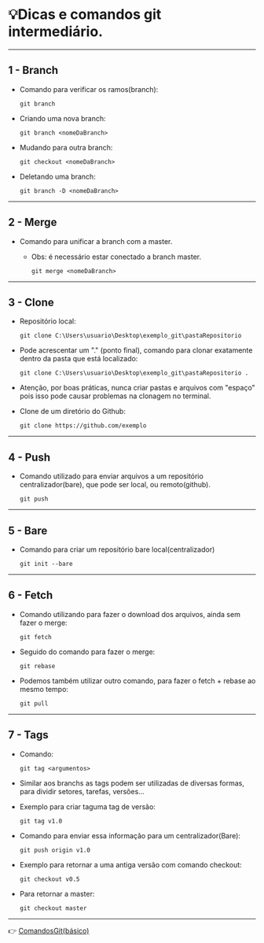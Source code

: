 # :bulb:Dicas e comandos git intermediário.

---

## 1 - Branch

* Comando para verificar os ramos(branch):

    `git branch`

* Criando uma nova branch:

    `git branch <nomeDaBranch>`
    
* Mudando para outra branch:

    `git checkout <nomeDaBranch>`
    
* Deletando uma branch:

    `git branch -D <nomeDaBranch>`

---

## 2 - Merge
    
* Comando para unificar a branch com a master. 

  * Obs: é necessário estar conectado a branch master.

    `git merge <nomeDaBranch>`

---

## 3 - Clone
        
* Repositório local:

     `git clone C:\Users\usuario\Desktop\exemplo_git\pastaRepositorio`

* Pode acrescentar um "." (ponto final), comando para clonar exatamente dentro da pasta que está localizado:

    `git clone C:\Users\usuario\Desktop\exemplo_git\pastaRepositorio .`

* Atenção, por boas práticas, nunca criar pastas e arquivos com "espaço" pois isso pode causar problemas na clonagem no terminal.
    
* Clone de um diretório do Github:

    `git clone https://github.com/exemplo`

---

## 4 - Push

* Comando utilizado para enviar arquivos a um repositório centralizador(bare), que pode ser local, ou remoto(github).

    `git push`

---
## 5 - Bare

* Comando para criar um repositório bare local(centralizador)

   `git init --bare`

---
## 6 - Fetch

* Comando utilizando para fazer o download dos arquivos, ainda sem fazer o merge:

    `git fetch`

* Seguido do comando para fazer o merge:

    `git rebase`

* Podemos também utilizar outro comando, para fazer o fetch + rebase ao mesmo tempo:

    `git pull`

---
## 7 - Tags

* Comando:

    `git tag <argumentos>`

* Similar aos branchs as tags podem ser utilizadas de diversas formas, para dividir setores, tarefas, versões...

* Exemplo para criar taguma tag de versão:

    `git tag v1.0`

* Comando para enviar essa informação para um centralizador(Bare):

    `git push origin v1.0`

* Exemplo para retornar a uma antiga versão com comando checkout:

    `git checkout v0.5`

* Para retornar a master:

    `git checkout master`

---

:point_right: [ComandosGit(básico)](https://github.com/Dev-HideyukiTakahashi/Essencial/blob/master/Pasta_essencial/Git_github/ComandosGit(b%C3%A1sico).MD)
